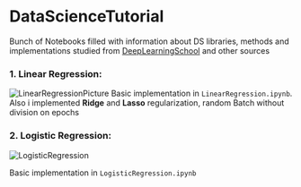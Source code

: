 # DataScienceTutorial
Bunch of Notebooks filled with information about DS libraries, methods and implementations studied from [DeepLearningSchool](https://www.dlschool.org/) and other sources 
### 1. Linear Regression:
![LinearRegressionPicture](https://user-images.githubusercontent.com/65892626/183291212-7bafd970-b53f-4cf9-aea5-e58334139e03.png)
Basic implementation in `LinearRegression.ipynb`.
Also i implemented **Ridge** and **Lasso** regularization, random Batch without division on epochs
### 2. Logistic Regression: 
![LogisticRegression](https://user-images.githubusercontent.com/65892626/183291276-842ba2c9-0f28-4d1f-b018-93d3dd850074.png)

Basic implementation in `LogisticRegression.ipynb`
